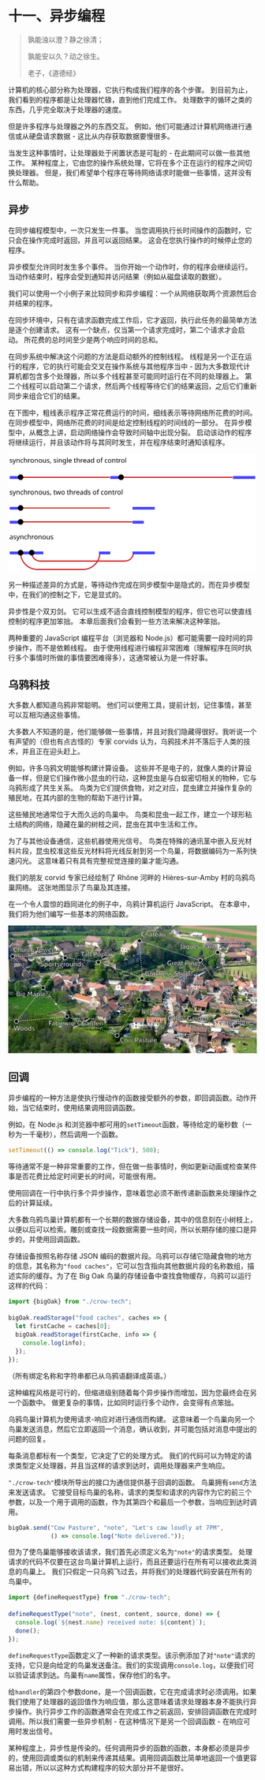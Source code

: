 # 十一、异步编程

> 孰能浊以澄？静之徐清；
> 
> 孰能安以久？动之徐生。
> 
> 老子，《道德经》

计算机的核心部分称为处理器，它执行构成我们程序的各个步骤。 到目前为止，我们看到的程序都是让处理器忙碌，直到他们完成工作。 处理数字的循环之类的东西，几乎完全取决于处理器的速度。

但是许多程序与处理器之外的东西交互。 例如，他们可能通过计算机网络进行通信或从硬盘请求数据 - 这比从内存获取数据要慢很多。

当发生这种事情时，让处理器处于闲置状态是可耻的 - 在此期间可以做一些其他工作。 某种程度上，它由您的操作系统处理，它将在多个正在运行的程序之间切换处理器。 但是，我们希望单个程序在等待网络请求时能做一些事情，这并没有什么帮助。

## 异步

在同步编程模型中，一次只发生一件事。 当您调用执行长时间操作的函数时，它只会在操作完成时返回，并且可以返回结果。 这会在您执行操作的时候停止您的程序。

异步模型允许同时发生多个事件。 当你开始一个动作时，你的程序会继续运行。 当动作结束时，程序会受到通知并访问结果（例如从磁盘读取的数据）。

我们可以使用一个小例子来比较同步和异步编程：一个从网络获取两个资源然后合并结果的程序。

在同步环境中，只有在请求函数完成工作后，它才返回，执行此任务的最简单方法是逐个创建请求。 这有一个缺点，仅当第一个请求完成时，第二个请求才会启动。 所花费的总时间至少是两个响应时间的总和。

在同步系统中解决这个问题的方法是启动额外的控制线程。 线程是另一个正在运行的程序，它的执行可能会交叉在操作系统与其他程序当中 - 因为大多数现代计算机都包含多个处理器，所以多个线程甚至可能同时运行在不同的处理器上。 第二个线程可以启动第二个请求，然后两个线程等待它们的结果返回，之后它们重新同步来组合它们的结果。

在下图中，粗线表示程序正常花费运行的时间，细线表示等待网络所花费的时间。 在同步模型中，网络所花费的时间是给定控制线程的时间线的一部分。 在异步模型中，从概念上讲，启动网络操作会导致时间轴中出现分裂。 启动该动作的程序将继续运行，并且该动作将与其同时发生，并在程序结束时通知该程序。

![](img/11-1.svg)

另一种描述差异的方式是，等待动作完成在同步模型中是隐式的，而在异步模型中，在我们的控制之下，它是显式的。

异步性是个双刃剑。 它可以生成不适合直线控制模型的程序，但它也可以使直线控制的程序更加笨拙。 本章后面我们会看到一些方法来解决这种笨拙。

两种重要的 JavaScript 编程平台（浏览器和 Node.js）都可能需要一段时间的异步操作，而不是依赖线程。 由于使用线程进行编程非常困难（理解程序在同时执行多个事情时所做的事情要困难得多），这通常被认为是一件好事。

## 乌鸦科技

大多数人都知道乌鸦非常聪明。 他们可以使用工具，提前计划，记住事情，甚至可以互相沟通这些事情。

大多数人不知道的是，他们能够做一些事情，并且对我们隐藏得很好。我听说一个有声望的（但也有点古怪的）专家 corvids 认为，乌鸦技术并不落后于人类的技术，并且正在迎头赶上。

例如，许多乌鸦文明能够构建计算设备。 这些并不是电子的，就像人类的计算设备一样，但是它们操作微小昆虫的行动，这种昆虫是与白蚁密切相关的物种，它与乌鸦形成了共生关系。 鸟类为它们提供食物，对之对应，昆虫建立并操作复杂的殖民地，在其内部的生物的帮助下进行计算。

这些殖民地通常位于大而久远的鸟巢中。 鸟类和昆虫一起工作，建立一个球形粘土结构的网络，隐藏在巢的树枝之间，昆虫在其中生活和工作。

为了与其他设备通信，这些机器使用光信号。 鸟类在特殊的通讯茎中嵌入反光材料片段，昆虫校准这些反光材料将光线反射到另一个鸟巢，将数据编码为一系列快速闪光。 这意味着只有具有完整视觉连接的巢才能沟通。

我们的朋友 corvid 专家已经绘制了 Rhône 河畔的 Hières-sur-Amby 村的乌鸦鸟巢网络。 这张地图显示了鸟巢及其连接。

在一个令人震惊的趋同进化的例子中，乌鸦计算机运行 JavaScript。 在本章中，我们将为他们编写一些基本的网络函数。

![](img/11-2.png)

## 回调

异步编程的一种方法是使执行慢动作的函数接受额外的参数，即回调函数。动作开始，当它结束时，使用结果调用回调函数。

例如，在 Node.js 和浏览器中都可用的`setTimeout`函数，等待给定的毫秒数（一秒为一千毫秒），然后调用一个函数。

```js
setTimeout(() => console.log("Tick"), 500);
```

等待通常不是一种非常重要的工作，但在做一些事情时，例如更新动画或检查某件事是否花费比给定时间更长的时间，可能很有用。

使用回调在一行中执行多个异步操作，意味着您必须不断传递新函数来处理操作之后的计算延续。

大多数乌鸦鸟巢计算机都有一个长期的数据存储设备，其中的信息刻在小树枝上，以便以后可以检索。雕刻或查找一段数据需要一些时间，所以长期存储的接口是异步的，并使用回调函数。

存储设备按照名称存储 JSON 编码的数据片段。乌鸦可以存储它隐藏食物的地方的信息，其名称为`"food caches"`，它可以包含指向其他数据片段的名称数组，描述实际的缓存。为了在 Big Oak 鸟巢的存储设备中查找食物缓存，乌鸦可以运行这样的代码：

```js
import {bigOak} from "./crow-tech";

bigOak.readStorage("food caches", caches => {
  let firstCache = caches[0];
  bigOak.readStorage(firstCache, info => {
    console.log(info);
  });
});
```

（所有绑定名称和字符串都已从乌鸦语翻译成英语。）

这种编程风格是可行的，但缩进级别随着每个异步操作而增加，因为您最终会在另一个函数中。 做更复杂的事情，比如同时运行多个动作，会变得有点笨拙。

乌鸦鸟巢计算机为使用请求-响应对进行通信而构建。 这意味着一个鸟巢向另一个鸟巢发送消息，然后它立即返回一个消息，确认收到，并可能包括对消息中提出的问题的回复。

每条消息都标有一个类型，它决定了它的处理方式。 我们的代码可以为特定的请求类型定义处理器，并且当这样的请求到达时，调用处理器来产生响应。

`"./crow-tech"`模块所导出的接口为通信提供基于回调的函数。 鸟巢拥有`send`方法来发送请求。 它接受目标鸟巢的名称，请求的类型和请求的内容作为它的前三个参数，以及一个用于调用的函数，作为其第四个和最后一个参数，当响应到达时调用。

```js
bigOak.send("Cow Pasture", "note", "Let's caw loudly at 7PM",
            () => console.log("Note delivered."));
```

但为了使鸟巢能够接收该请求，我们首先必须定义名为`"note"`的请求类型。 处理请求的代码不仅要在这台鸟巢计算机上运行，而且还要运行在所有可以接收此类消息的鸟巢上。 我们只假定一只乌鸦飞过去，并将我们的处理器代码安装在所有的鸟巢中。

```js
import {defineRequestType} from "./crow-tech";

defineRequestType("note", (nest, content, source, done) => {
  console.log(`${nest.name} received note: ${content}`);
  done();
});
```

`defineRequestType`函数定义了一种新的请求类型。该示例添加了对`"note"`请求的支持，它只是向给定的鸟巢发送备注。我们的实现调用`console.log`，以便我们可以验证请求到达。鸟巢有`name`属性，保存他们的名字。

给`handler`的第四个参数done，是一个回调函数，它在完成请求时必须调用。如果我们使用了处理器的返回值作为响应值，那么这意味着请求处理器本身不能执行异步操作。执行异步工作的函数通常会在完成工作之前返回，安排回调函数在完成时调用。所以我们需要一些异步机制 - 在这种情况下是另一个回调函数 - 在响应可用时发出信号。

某种程度上，异步性是传染的。任何调用异步的函数的函数，本身都必须是异步的，使用回调或类似的机制来传递其结果。调用回调函数比简单地返回一个值更容易出错，所以以这种方式构建程序的较大部分并不是很好。

